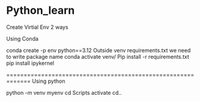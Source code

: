 # Python_learn
Create Virtial Env 
2 ways 

Using Conda

conda create -p env python==3.12
Outside 
venv requirements.txt we need to write package name 
conda activate venv/
Pip install -r requirements.txt
pip install ipykernel

=============================================================
Using python

python -m venv myenv
cd Scripts
 activate 
cd.. 
